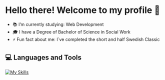 # Hello there! Welcome to my profile 👋

- 📚 I’m currently studying: Web Development
- 🎓 I have a Degree of Bachelor of Science in Social Work
- ⚡ Fun fact about me: I´ve completed the short and half Swedish Classic

## 💻 Languages and Tools
[![My Skills](https://skillicons.dev/icons?i=js,html,nodejs,vscode,ps,ai,figma,github,discord&theme=light)](https://skillicons.dev)</br>
